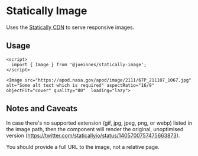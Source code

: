 # Statically Image

Uses the [Statically CDN](https://statically.io/) to serve responsive images.

## Usage

```
<script>
  import { Image } from '@joeinnes/statically-image';
</script>

<Image src="https://apod.nasa.gov/apod/image/2111/67P_211107_1067.jpg" alt="Some alt text which is required" aspectRatio="16/9" objectFit="cover" quality="80"  loading="lazy">
```

## Notes and Caveats

In case there's no supported extension (gif, jpg, jpeg, png, or webp) listed in the image path, then the component will render the original, unoptimised version (https://twitter.com/staticallyio/status/1405700757475663873).

You should provide a full URL to the image, not a relative page.